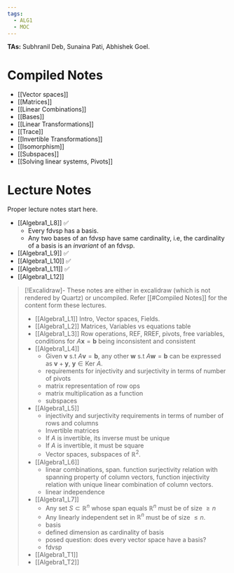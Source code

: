 ```yaml
---
tags:
  - ALG1
  - MOC
---
```

**TAs:** Subhranil Deb, Sunaina Pati, Abhishek Goel.
# Compiled Notes

- [[Vector spaces]]
- [[Matrices]]
- [[Linear Combinations]]
- [[Bases]]
- [[Linear Transformations]]
- [[Trace]]
- [[Invertible Transformations]]
- [[Isomorphism]]
- [[Subspaces]]
- [[Solving linear systems, Pivots]]
# Lecture Notes

Proper lecture notes start here.
- [[Algebra1_L8]] ✅ 
	- Every fdvsp has a basis.
	- Any two bases of an fdvsp have same cardinality, i.e, the cardinality of a basis is an *invariant* of an fdvsp.
- [[Algebra1_L9]] ✅ 
- [[Algebra1_L10]] ✅
- [[Algebra1_L11]] ✅
- [[Algebra1_L12]]

>[!Excalidraw]-
>These notes are either in excalidraw (which is not rendered by Quartz) or uncompiled. Refer [[#Compiled Notes]] for the content form these lectures.
>- [[Algebra1_L1]] Intro, Vector spaces, Fields.
>- [[Algebra1_L2]] Matrices, Variables vs equations table
>- [[Algebra1_L3]] Row operations, REF, RREF, pivots, free variables, conditions for $A\mathbf{x}=\mathbf{b}$ being inconsistent and consistent
>- [[Algebra1_L4]] 
>	- Given $\mathbf{v}$ s.t $A\mathbf{v}=\mathbf{b}$, any other $\mathbf{w}$ s.t $A\mathbf{w}=\mathbf{b}$ can be expressed as $\mathbf{v}+\mathbf{y}$, $\mathbf{y}\in\text{Ker }A$. 
>	- requirements for injectivity and surjectivity in terms of number of pivots
>	- matrix representation of row ops
>	- matrix multiplication as a function
>	- subspaces
>- [[Algebra1_L5]]
>	- injectivity and surjectivity requirements in terms of number of rows and columns
>	- Invertible matrices
>	- If $A$ is invertible, its inverse must be unique
>	- If $A$ is invertible, it must be square
>	- Vector spaces, subspaces of $\mathbb{R}^{2}$. 
>- [[Algebra1_L6]]
>	- linear combinations, span. function surjectivity relation with spanning property of column vectors, function injectivity relation with unique linear combination of column vectors.
>	- linear independence
>- [[Algebra1_L7]]
>	- Any set $S \subset \mathbb{R}^n$ whose span equals $\mathbb{R}^n$ must be of size $\geq n$
>	- Any linearly independent set in $\mathbb{R}^n$ must be of size $\le n$.
>	- basis
>	- defined dimension as cardinality of basis
>	- posed question: does every vector space have a basis?
>	- fdvsp
>- [[Algebra1_T1]]
>- [[Algebra1_T2]]
